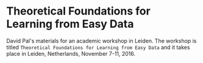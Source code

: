 # Theoretical Foundations for Learning from Easy Data

David Pal's materials for an academic workshop in Leiden.
The workshop is titled `Theoretical Foundations for Learning from Easy Data`
and it takes place in Leiden, Netherlands, November 7-11, 2016.
